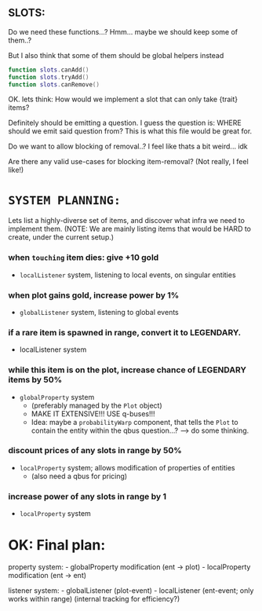 


## SLOTS:
Do we need these functions...?
Hmm... maybe we should keep some of them..?

But I also think that some of them should be global helpers instead
```lua
function slots.canAdd()
function slots.tryAdd()
function slots.canRemove()
```

OK.
lets think: How would we implement a slot that can only take {trait} items?

Definitely should be emitting a question.
I guess the question is:
WHERE should we emit said question from?
This is what this file would be great for.

Do we want to allow blocking of removal..?
I feel like thats a bit weird... idk

Are there any valid use-cases for blocking item-removal?
(Not really, I feel like!)




# `SYSTEM PLANNING:`
Lets list a highly-diverse set of items, 
and discover what infra we need to implement them. 
(NOTE: We are mainly listing items that would be HARD to create, 
under the current setup.)

### when `touching` item dies: give +10 gold
- `localListener` system, listening to local events, on singular entities

### when plot gains gold, increase power by 1%
- `globalListener` system, listening to global events

### if a rare item is spawned in range, convert it to LEGENDARY.
- localListener system

### while this item is on the plot, increase chance of LEGENDARY items by 50%
- `globalProperty` system
    - (preferably managed by the `Plot` object)
    - MAKE IT EXTENSIVE!!! USE q-buses!!!
    - Idea: maybe a `probabilityWarp` component, that tells the `Plot` to contain the entity within the qbus question...? 
    --> do some thinking.

### discount prices of any slots in range by 50%
- `localProperty` system; allows modification of properties of entities
    - (also need a qbus for pricing)

### increase power of any slots in range by 1
- `localProperty` system



# OK: Final plan:
property system:
    - globalProperty modification (ent -> plot)
    - localProperty modification (ent -> ent)

listener system:
    - globalListener (plot-event)
    - localListener (ent-event; only works within range)
        (internal tracking for efficiency?)

